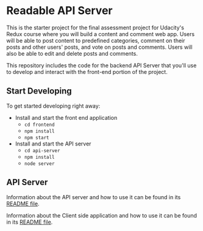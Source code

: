 # Readable API Server

This is the starter project for the final assessment project for Udacity's Redux course where you will build a content and comment web app. Users will be able to post content to predefined categories, comment on their posts and other users' posts, and vote on posts and comments. Users will also be able to edit and delete posts and comments.

This repository includes the code for the backend API Server that you'll use to develop and interact with the front-end portion of the project.

## Start Developing

To get started developing right away:

* Install and start the front end application
    - `cd frontend`
    - `npm install`
    - `npm start`
* Install and start the API server
    - `cd api-server`
    - `npm install`
    - `node server`

## API Server

Information about the API server and how to use it can be found in its [README file](api-server/README.md).

Information about the Client side application and how to use it can be found in its [README file](frontend/README.md).
